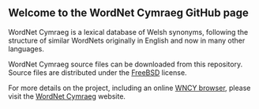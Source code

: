 ## Welcome to the WordNet Cymraeg GitHub page

WordNet Cymraeg is a lexical database of Welsh synonyms, following the structure of similar WordNets originally in English and now in many other languages.

WordNet Cymraeg source files can be downloaded from this repository. Source files are distributed under the [FreeBSD](https://en.wikipedia.org/wiki/BSD_licenses) license.

For more details on the project, including an online [WNCY browser](http://users.cs.cf.ac.uk/I.Spasic/wncy/browser.html), please visit the [WordNet Cymraeg](http://users.cs.cf.ac.uk/I.Spasic/wncy/index.html) website.
